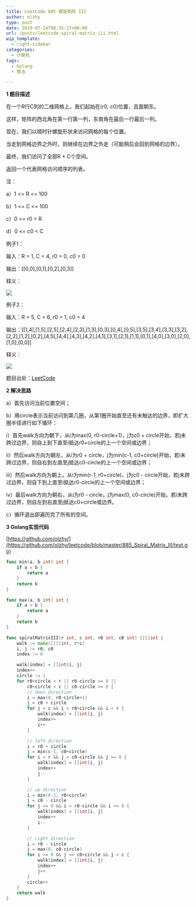 ```yaml
---
title: LeetCode 885 螺旋矩阵 III
author: olzhy
type: post
date: 2019-07-14T08:35:27+00:00
url: /posts/leetcode-spiral-matrix-iii.html
wip_template:
  - right-sidebar
categories:
  - 计算机
tags:
  - Golang
  - 算法

---
```

**1 题目描述**
  
在一个R行C列的二维网格上，我们起始在(r0, c0)位置，且面朝东。
  
这样，矩阵的西北角在第一行第一列，东南角在最后一行最后一列。
  
现在，我们以顺时针螺旋形状来访问网格的每个位置。
  
当走到网格边界之外时，则继续在边界之外走（可能稍后会回到网格的边界）。
  
最终，我们访问了全部R * C个空间。
  
返回一个代表网格访问顺序的列表。

注：
  
a）1 <= R <= 100
  
b）1 <= C <= 100
  
c）0 <= r0 < R
  
d）0 <= c0 < C

例子1：
  
输入：R = 1, C = 4, r0 = 0, c0 = 0
  
输出：[[0,0],[0,1],[0,2],[0,3]]
  
释义：

![](https://yanleilei.com/static/images/uploads/2019/07/spiral_matrix_iii_01.png)

例子2：
  
输入：R = 5, C = 6, r0 = 1, c0 = 4
  
输出：[[1,4],[1,5],[2,5],[2,4],[2,3],[1,3],[0,3],[0,4],[0,5],[3,5],[3,4],[3,3],[3,2],[2,2],[1,2],[0,2],[4,5],[4,4],[4,3],[4,2],[4,1],[3,1],[2,1],[1,1],[0,1],[4,0],[3,0],[2,0],[1,0],[0,0]]
  
释义：

![](https://yanleilei.com/static/images/uploads/2019/07/spiral_matrix_iii_02.png)

题目出处：[LeetCode](https://leetcode.com/problems/spiral-matrix-iii/)

**2 解决思路**
  
a）首先访问当前位置空间；

b）用circle表示当前访问到第几圈，从第1圈开始直至还有未触达的边界，即扩大圈半径进行如下循环：

  i）首先walk方向为朝下，从i为max(0, r0-circle+1)，j为c0 + circle开始，若j未跨过边界，则自上到下直至i抵达r0+circle的上一个空间或边界；

  ii）然后walk方向为朝左，从i为r0 + circle，j为min(c-1, c0+circle)开始，若i未跨过边界，则自右到左直至j抵达c0-circle的上一个空间或边界；

  iii）然后walk方向为朝上，从i为min(r-1, r0+circle)，j为c0 - circle开始，若j未跨过边界，则自下到上直至i抵达r0-circle的上一个空间或边界；

  iv）最后walk方向为朝右，从i为r0 - circle，j为max(0, c0-circle)开始，若i未跨过边界，则自左到右直至j抵达c0+circle或边界。

c）循环退出即遍历完了所有的空间。

**3 Golang实现代码**
  
[https://github.com/olzhy/](https://github.com/olzhy/leetcode/blob/master/885_Spiral_Matrix_III/test.go)

```go
func min(a, b int) int {
    if a < b {
        return a
    }
    return b
}

func max(a, b int) int {
    if a > b {
        return a
    }
    return b
}

func spiralMatrixIII(r int, c int, r0 int, c0 int) [][]int {
    walk := make([][]int, r*c)
    i, j := r0, c0
    index := 0

    walk[index] = []int{i, j}
    index++
    circle := 1
    for r0+circle < r || r0-circle >= 0 ||
        c0+circle < c || c0-circle >= 0 {
        // down direction
        i = max(0, r0-circle+1)
        j = c0 + circle
        for j < c && i < r0+circle && i < r {
            walk[index] = []int{i, j}
            index++
            i++
        }

        // left direction
        i = r0 + circle
        j = min(c-1, c0+circle)
        for i < r && j > c0-circle && j >= 0 {
            walk[index] = []int{i, j}
            index++
            j--
        }

        // up direction
        i = min(r-1, r0+circle)
        j = c0 - circle
        for j >= 0 && i > r0-circle && i >= 0 {
            walk[index] = []int{i, j}
            index++
            i--
        }

        // right direction
        i = r0 - circle
        j = max(0, c0-circle)
        for i >= 0 && j <= c0+circle && j < c {
            walk[index] = []int{i, j}
            index++
            j++
        }
        circle++
    }
    return walk
}
```
